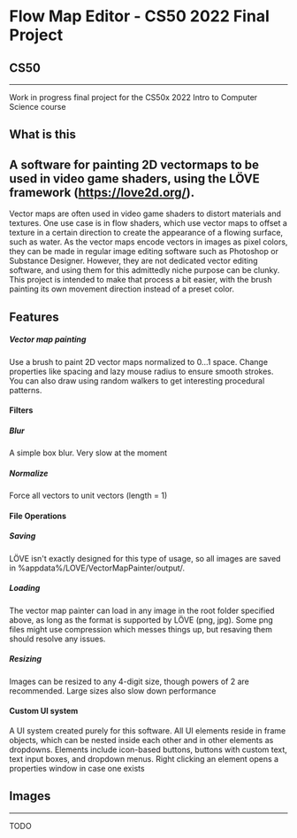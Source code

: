 # Flow Map Editor - CS50 2022 Final Project
## CS50
----
Work in progress final project for the CS50x 2022 Intro to Computer Science course

## What is this

A software for painting 2D vectormaps to be used in video game shaders, using the LÖVE framework (https://love2d.org/). 
----
Vector maps are often used in video game shaders to distort materials and textures. One use case is in flow shaders, which use vector maps to offset a texture in a certain direction to create the appearance of a flowing surface, such as water. As the vector maps encode vectors in images as pixel colors, they can be made in regular image editing software such as Photoshop or Substance Designer. However, they are not dedicated vector editing software, and using them for this admittedly niche purpose can be clunky. This project is intended to make that process a bit easier, with the brush painting its own movement direction instead of a preset color.

## Features

##### Vector map painting
Use a brush to paint 2D vector maps normalized to 0...1 space. Change properties like spacing and lazy mouse radius to ensure smooth strokes. You can also draw using random walkers to get interesting procedural patterns.

#### Filters

##### Blur
A simple box blur. Very slow at the moment

##### Normalize
Force all vectors to unit vectors (length = 1)

#### File Operations
##### Saving
LÖVE isn't exactly designed for this type of usage, so all images are saved in %appdata%/LOVE/VectorMapPainter/output/. 

##### Loading
The vector map painter can load in any image in the root folder specified above, as long as the format is supported by LÖVE (png, jpg). Some png files might use compression which messes things up, but resaving them should resolve any issues.

##### Resizing
Images can be resized to any 4-digit size, though powers of 2 are recommended. Large sizes also slow down performance

#### Custom UI system
A UI system created purely for this software. All UI elements reside in frame objects, which can be nested inside each other and in other elements as dropdowns. Elements include icon-based buttons, buttons with custom text, text input boxes, and dropdown menus. Right clicking an element opens a properties window in case one exists


## Images
----
TODO
